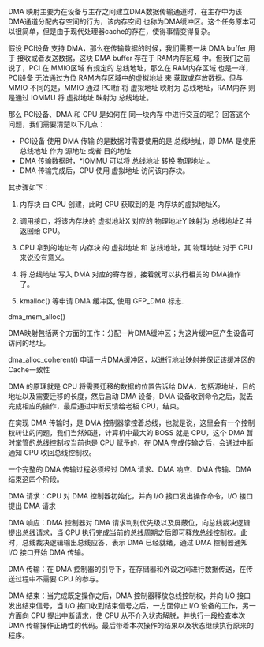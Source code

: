 
DMA 映射主要为在设备与主存之间建立DMA数据传输通道时，在主存中为该DMA通道分配内存空间的行为，该内存空间
也称为DMA缓冲区。这个任务原本可以很简单，但是由于现代处理器cache的存在，使得事情变得复杂。



假设 PCI设备 支持 DMA，那么在传输数据的时候，我们需要一块 DMA buffer 用于 接收或者发送数据，这块 DMA buffer 存在于 RAM内存区域 中。但我们之前说了，PCI 在 MMIO区域 有规定的 总线地址，那么在 RAM内存区域 也是一样，PCI设备 无法通过方位 RAM内存区域中的虚拟地址 来 获取或存放数据。但与 MMIO 不同的是，MMIO 通过 PCI桥 将 虚拟地址 映射为 总线地址，RAM内存 则是通过 IOMMU 将 虚拟地址 映射为 总线地址。

那么 PCI设备、DMA 和 CPU 是如何在 同一块内存 中进行交互的呢？
回答这个问题，我们需要清楚以下几点：

* PCI设备 使用 DMA 传输 的是数据时需要使用的是 总线地址，即 DMA 是使用 总线地址 作为 源地址 或者 目的地址
* DMA 传输数据时，*IOMMU 可以将 总线地址 转换 物理地址 。
* DMA 传输完成后，CPU 使用 虚拟地址 访问该内存块。

其步骤如下：

1. 内存块 由 CPU 创建，此时 CPU 获取到的是 内存块的虚拟地址X。
2. 调用接口，将该内存块的 虚拟地址X 对应的 物理地址Y 映射为 总线地址Z 并返回给 CPU。
3. CPU 拿到的地址有 内存块 的 虚拟地址 和 总线地址，其 物理地址 对于 CPU 来说没有意义。
4. 将 总线地址 写入 DMA 对应的寄存器，接着就可以执行相关的 DMA操作 了。




1. kmalloc() 等申请 DMA 缓冲区, 使用 GFP_DMA 标志.


dma_mem_alloc()



DMA映射包括两个方面的工作：分配一片DMA缓冲区；为这片缓冲区产生设备可访问的地址。

dma_alloc_coherent() 申请一片DMA缓冲区，以进行地址映射并保证该缓冲区的Cache一致性







DMA 的原理就是 CPU 将需要迁移的数据的位置告诉给 DMA，包括源地址，目的地址以及需要迁移的长度，然后启动 DMA 设备，DMA 设备收到命令之后，就去完成相应的操作，最后通过中断反馈给老板 CPU，结束。


在实现 DMA 传输时，是 DMA 控制器掌控着总线，也就是说，这里会有一个控制权转让的问题，我们当然知道，计算机中最大的 BOSS 就是 CPU，这个 DMA 暂时掌管的总线控制权当前也是 CPU 赋予的，在 DMA 完成传输之后，会通过中断通知 CPU 收回总线控制权。

一个完整的 DMA 传输过程必须经过 DMA 请求、DMA 响应、DMA 传输、DMA 结束这四个阶段。

DMA 请求：CPU 对 DMA 控制器初始化，并向 I/O 接口发出操作命令，I/O 接口提出 DMA 请求

DMA 响应：DMA 控制器对 DMA 请求判别优先级以及屏蔽位，向总线裁决逻辑提出总线请求，当 CPU 执行完成当前的总线周期之后即可释放总线控制权。此时，总线裁决逻辑输出总线应答，表示 DMA 已经就绪，通过 DMA 控制器通知 I/O 接口开始 DMA 传输。

DMA 传输：在 DMA 控制器的引导下，在存储器和外设之间进行数据传送，在传送过程中不需要 CPU 的参与。

DMA 结束：当完成既定操作之后，DMA 控制器释放总线控制权，并向 I/O 接口发出结束信号，当 I/O 接口收到结束信号之后，一方面停止 I/O 设备的工作，另一方面向 CPU 提出中断请求，使 CPU 从不介入状态解脱，并执行一段检查本次 DMA 传输操作正确性的代码。最后带着本次操作的结果以及状态继续执行原来的程序。


